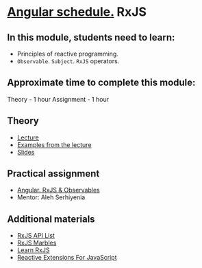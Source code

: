 # [Angular schedule.](../../README-ENG.md) RxJS

## In this module, students need to learn:

- Principles of reactive programming.
- `Observable`. `Subject`. `RxJS`  operators.

## Approximate time to complete this module:
Theory - 1 hour
Assignment - 1 hour

## Theory 
- [Lecture](https://youtu.be/fkmbA1LXAak)
- [Examples from the lecture](https://github.com/pavelrazuvalau/angular-lectures/tree/master/rxjs-observables)
- [Slides](https://slides.com/pavelrazuvalau/angular-rxjs)

## Practical assignment
- [Angular. RxJS & Observables](https://github.com/rolling-scopes-school/tasks/blob/master/tasks/angular/rxjs-observables-http.md)
- Mentor: Aleh Serhiyenia

## Additional materials
- [RxJS API List](https://rxjs-dev.firebaseapp.com/api)
- [RxJS Marbles](http://rxmarbles.com/)
- [Learn RxJS](https://www.learnrxjs.io/)
- [Reactive Extensions For JavaScript](https://www.npmjs.com/package/rxjs)
